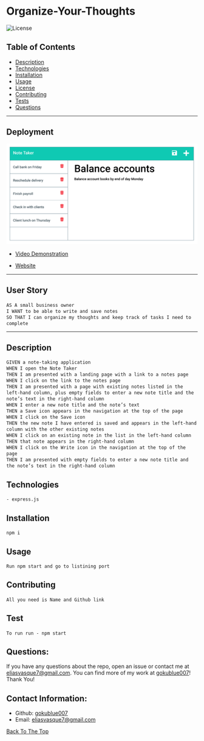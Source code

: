 # Organize-Your-Thoughts

![License](https://img.shields.io/badge/License-MIT-green.svg)

## Table of Contents
- [Description](#description)
- [Technologies](#technologies)
- [Installation](#installation)
- [Usage](#usage)
- [License](#license)
- [Contributing](#contributing)
- [Tests](#tests)
- [Questions](#questions)


---

## Deployment

![Project Image](./public/assets/img/11-express-homework-demo-02.png)

- [Video Demonstration](https://drive.google.com/file/d/1QX801n59Cz6Tq7mue_XqhZtAJkwaJZKY/view?usp=sharing)

- [Website](https://fast-thicket-44321.herokuapp.com/)

---
## User Story

```
AS A small business owner
I WANT to be able to write and save notes
SO THAT I can organize my thoughts and keep track of tasks I need to complete
```


---

## Description

```
GIVEN a note-taking application
WHEN I open the Note Taker
THEN I am presented with a landing page with a link to a notes page
WHEN I click on the link to the notes page
THEN I am presented with a page with existing notes listed in the left-hand column, plus empty fields to enter a new note title and the note’s text in the right-hand column
WHEN I enter a new note title and the note’s text
THEN a Save icon appears in the navigation at the top of the page
WHEN I click on the Save icon
THEN the new note I have entered is saved and appears in the left-hand column with the other existing notes
WHEN I click on an existing note in the list in the left-hand column
THEN that note appears in the right-hand column
WHEN I click on the Write icon in the navigation at the top of the page
THEN I am presented with empty fields to enter a new note title and the note’s text in the right-hand column
```

## Technologies
```
- express.js
```

## Installation
```
npm i
```
## Usage
```
Run npm start and go to listining port
```

## Contributing
```
All you need is Name and Github link
```

## Test
```
To run run - npm start
```

## Questions:

If you have any questions about the repo, open an issue or contact me at eliasvasque7@gmail.com. You can find more of my work at [gokublue007](https://github.com/gokublue007)! Thank You!


## Contact Information:

  - Github: [gokublue007](https://github.com/gokublue007)
  - Email: [eliasvasque7@gmail.com](user@example.com) 


[Back To The Top](#read-me-template)



